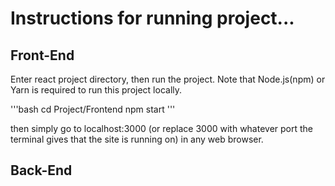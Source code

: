 # Instructions for running project...

## Front-End

Enter react project directory, then run the project. Note that Node.js(npm) or Yarn is required to run this project locally.

'''bash
cd Project/Frontend
npm start
'''

then simply go to localhost:3000 (or replace 3000 with whatever port the terminal gives that the site is running on) in any web browser.

## Back-End
